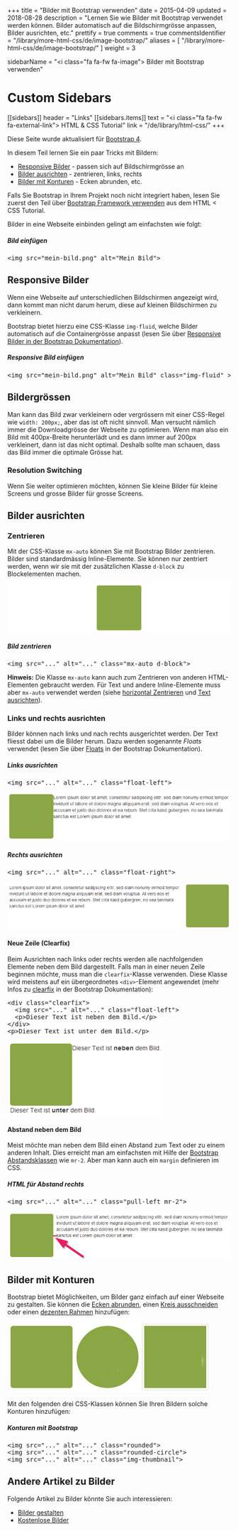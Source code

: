 +++
title = "Bilder mit Bootstrap verwenden"
date = 2015-04-09
updated = 2018-08-28
description = "Lernen Sie wie Bilder mit Bootstrap verwendet werden können. Bilder automatisch auf die Bildschirmgrösse anpassen, Bilder ausrichten, etc."
prettify = true
comments = true
commentsIdentifier = "/library/more-html-css/de/image-bootstrap/"
aliases = [ 
  "/library/more-html-css/de/image-bootstrap/" 
]
weight = 3

sidebarName = "<i class=\"fa fa-fw fa-image\"></i> Bilder mit Bootstrap verwenden"

# Custom Sidebars
[[sidebars]]
header = "Links"
[[sidebars.items]]
text = "<i class=\"fa fa-fw fa-external-link\"></i> HTML & CSS Tutorial"
link = "/de/library/html-css/"
+++

<div class="alert alert-info">
Diese Seite wurde aktualisiert für <a href="https://getbootstrap.com/" class="alert-link">Bootstrap 4</a>. 
</div>

In diesem Teil lernen Sie ein paar Tricks mit Bildern:

- [Responsive Bilder](#responsive-bilder) - passen sich auf Bildschirmgrösse an
- [Bilder ausrichten](#bilder-ausrichten) - zentrieren, links, rechts
- [Bilder mit Konturen](#bilder-mit-konturen) - Ecken abrunden, etc.

<div class="alert alert-warning">
Falls Sie Bootstrap in Ihrem Projekt noch nicht integriert haben, lesen Sie zuerst den Teil über <a href="/de/library/html-css/part7/" class="alert-link">Bootstrap Framework verwenden</a> aus dem HTML &lt; CSS Tutorial.
</div>

Bilder in eine Webseite einbinden gelingt am einfachsten wie folgt:

##### Bild einfügen

<pre class="prettyprint lang-html">
&lt;img src="mein-bild.png" alt="Mein Bild">
</pre>

## Responsive Bilder

Wenn eine Webseite auf unterschiedlichen Bildschirmen angezeigt wird, dann kommt man nicht darum herum, diese auf kleinen Bildschirmen zu verkleinern.

Bootstrap bietet hierzu eine CSS-Klasse `img-fluid`, welche Bilder automatisch auf die Containergrösse anpasst (lesen Sie über [Responsive Bilder in der Bootstrap Dokumentation](https://getbootstrap.com/docs/4.1/content/images/#responsive-images)).

##### Responsive Bild einfügen

<pre class="prettyprint lang-html">
&lt;img src="mein-bild.png" alt="Mein Bild" class="img-fluid" >
</pre>

## Bildergrössen

Man kann das Bild zwar verkleinern oder vergrössern mit einer CSS-Regel wie `width: 200px;`, aber das ist oft nicht sinnvoll. Man versucht nämlich immer die Downloadgrösse der Webseite zu optimieren. Wenn man also ein Bild mit 400px-Breite herunterlädt und es dann immer auf 200px verkleinert, dann ist das nicht optimal. Deshalb sollte man schauen, dass das Bild immer die optimale Grösse hat.

### Resolution Switching

Wenn Sie weiter optimieren möchten, können Sie kleine Bilder für kleine Screens und grosse Bilder für grosse Screens.

## Bilder ausrichten

### Zentrieren

Mit der CSS-Klasse `mx-auto` können Sie mit Bootstrap Bilder zentrieren. Bilder sind standardmässig Inline-Elemente. Sie können nur zentriert werden, wenn wir sie mit der zusätzlichen Klasse `d-block` zu Blockelementen machen.

![Image Center](center.png)

##### Bild zentrieren

<pre class="prettyprint lang-html">
&lt;img src="..." alt="..." class="mx-auto d-block">
</pre>

<div class="alert alert-info">
<strong>Hinweis:</strong> Die Klasse <code>mx-auto</code> kann auch zum Zentrieren von anderen HTML-Elementen gebraucht werden. Für Text und andere Inline-Elemente muss aber <code>mx-auto</code> verwendet werden (siehe <a href="https://getbootstrap.com/docs/4.1/utilities/spacing/#horizontal-centering" class="alert-link">horizontal Zentrieren</a> und <a class="alert-link" href="https://getbootstrap.com/docs/4.1/utilities/text/#text-alignment">Text ausrichten</a>).
</div>

### Links und rechts ausrichten

Bilder können nach links und nach rechts ausgerichtet werden. Der Text fliesst dabei um die Bilder herum. Dazu werden sogenannte _Floats_ verwendet (lesen Sie über [Floats](https://getbootstrap.com/docs/4.1/utilities/float/) in der Bootstrap Dokumentation).

##### Links ausrichten

<pre class="prettyprint lang-html">
&lt;img src="..." alt="..." class="float-left">
</pre>

![Links ausrichten](float-left.png)

##### Rechts ausrichten

<pre class="prettyprint lang-html">
&lt;img src="..." alt="..." class="float-right">
</pre>

![Rechts ausrichten](float-right.png)

#### Neue Zeile (Clearfix)

Beim Ausrichten nach links oder rechts werden alle nachfolgenden Elemente neben dem Bild dargestellt. Falls man in einer neuen Zeile beginnen möchte, muss man die `clearfix`-Klasse verwenden. Diese Klasse wird meistens auf ein übergeordnetes `<div>`-Element angewendet (mehr Infos zu [clearfix](https://getbootstrap.com/docs/4.1/utilities/clearfix/) in der Bootstrap Dokumentation):

<pre class="prettyprint lang-html">
&lt;div class="clearfix">
  &lt;img src="..." alt="..." class="float-left">
  &lt;p>Dieser Text ist neben dem Bild.&lt;/p>
&lt;/div>
&lt;p>Dieser Text ist unter dem Bild.&lt;/p>
</pre>

![Clearfix](clearfix.de.png)

#### Abstand neben dem Bild

Meist möchte man neben dem Bild einen Abstand zum Text oder zu einem anderen Inhalt. Dies erreicht man am einfachsten mit Hilfe der [Bootstrap Abstandsklassen](https://getbootstrap.com/docs/4.1/utilities/spacing/) wie `mr-2`. Aber man kann auch ein `margin` definieren im CSS.

##### HTML für Abstand rechts

<pre class="prettyprint lang-html">
&lt;img src="..." alt="..." class="pull-left mr-2">
</pre>

![Gap](margin.png)

## Bilder mit Konturen

Bootstrap bietet Möglichkeiten, um Bilder ganz einfach auf einer Webseite zu gestalten. Sie können die [Ecken abrunden](https://getbootstrap.com/docs/4.1/utilities/borders/#border-radius), einen [Kreis ausschneiden](https://getbootstrap.com/docs/4.1/utilities/borders/#border-radius) oder einen [dezenten Rahmen](https://getbootstrap.com/docs/4.1/content/images/#image-thumbnails) hinzufügen:

![Bilder mit Konturen](image-shapes.png)

Mit den folgenden drei CSS-Klassen können Sie Ihren Bildern solche Konturen hinzufügen:

##### Konturen mit Bootstrap

<pre class="prettyprint lang-html">
&lt;img src="..." alt="..." class="rounded">
&lt;img src="..." alt="..." class="rounded-circle">
&lt;img src="..." alt="..." class="img-thumbnail">
</pre>

## Andere Artikel zu Bilder

Folgende Artikel zu Bilder könnte Sie auch interessieren:

- [Bilder gestalten](/de/library/more-html-css/image-editing/)
- [Kostenlose Bilder](/de/library/more-html-css/image-sources/)
